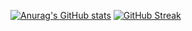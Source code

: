 [![Anurag's GitHub stats](https://github-readme-stats.vercel.app/api?username=verumiam)](https://github.com/verumiam/github-readme-stats)
[![GitHub Streak](https://streak-stats.demolab.com?user=verumiam&theme=dark&hide_border=true)](https://git.io/streak-stats)

<!--
**verumiam/verumiam** is a ✨ _special_ ✨ repository because its `README.md` (this file) appears on your GitHub profile.

Here are some ideas to get you started:

- 🔭 I’m currently working on ...
- 🌱 I’m currently learning ...
- 👯 I’m looking to collaborate on ...
- 🤔 I’m looking for help with ...
- 💬 Ask me about ...
- 📫 How to reach me: ...
- 😄 Pronouns: ...
- ⚡ Fun fact: ...
-->
